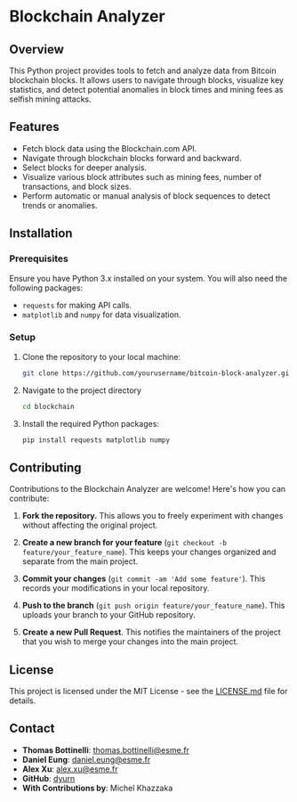 # Blockchain Analyzer

## Overview

This Python project provides tools to fetch and analyze data from Bitcoin blockchain blocks. It allows users to navigate through blocks, visualize key statistics, and detect potential anomalies in block times and mining fees as selfish mining attacks.

## Features

- Fetch block data using the Blockchain.com API.
- Navigate through blockchain blocks forward and backward.
- Select blocks for deeper analysis.
- Visualize various block attributes such as mining fees, number of transactions, and block sizes.
- Perform automatic or manual analysis of block sequences to detect trends or anomalies.

## Installation

### Prerequisites

Ensure you have Python 3.x installed on your system. You will also need the following packages:
- `requests` for making API calls.
- `matplotlib` and `numpy` for data visualization.

### Setup

1. Clone the repository to your local machine:
   ```bash
   git clone https://github.com/yourusername/bitcoin-block-analyzer.git

2. Navigate to the project directory
    ```bash
    cd blockchain

3. Install the required Python packages:
    ```bash
    pip install requests matplotlib numpy

## Contributing

Contributions to the Blockchain Analyzer are welcome! Here's how you can contribute:

1. **Fork the repository.** This allows you to freely experiment with changes without affecting the original project.

2. **Create a new branch for your feature** (`git checkout -b feature/your_feature_name`). This keeps your changes organized and separate from the main project.

3. **Commit your changes** (`git commit -am 'Add some feature'`). This records your modifications in your local repository.

4. **Push to the branch** (`git push origin feature/your_feature_name`). This uploads your branch to your GitHub repository.

5. **Create a new Pull Request**. This notifies the maintainers of the project that you wish to merge your changes into the main project.

## License

This project is licensed under the MIT License - see the [LICENSE.md](LICENSE.md) file for details.

## Contact

- **Thomas Bottinelli**: thomas.bottinelli@esme.fr
- **Daniel Eung**: daniel.eung@esme.fr
- **Alex Xu**: alex.xu@esme.fr
- **GitHub**: [dyurn](https://github.com/dyurn)
- **With Contributions by**: Michel Khazzaka

